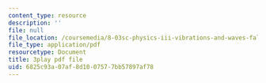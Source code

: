 ```yaml
---
content_type: resource
description: ''
file: null
file_location: /coursemedia/8-03sc-physics-iii-vibrations-and-waves-fall-2016/6825c93a07af8d1007577bb57897af78_kKIQ1h9UuA.pdf
file_type: application/pdf
resourcetype: Document
title: 3play pdf file
uid: 6825c93a-07af-8d10-0757-7bb57897af78
---
```

